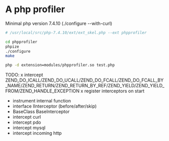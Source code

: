 # A php profiler

Minimal php version 7.4.10 (./configure --with-curl)

```bash
# /usr/local/src/php-7.4.10/ext/ext_skel.php --ext phpprofiler

cd phpprofiler
phpize
./configure
make

php -d extension=modules/phpprofiler.so test.php

```

TODO:
 x intercept ZEND_DO_ICALL/ZEND_DO_UCALL/ZEND_DO_FCALL/ZEND_DO_FCALL_BY_NAME/ZEND_RETURN/ZEND_RETURN_BY_REF/ZEND_YIELD/ZEND_YIELD_FROM/ZEND_HANDLE_EXCEPTION
 x register interceptors on start
 - instrument internal function
 - interface IInterceptor (before/after/skip)
 - BaseClass BaseInterceptor
 - intercept curl
 - intercept pdo
 - intercept mysql
 - intercept incoming http
